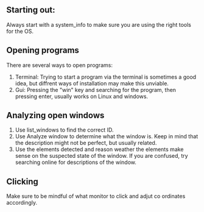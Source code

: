 ## Starting out:
Always start with a system_info to make sure you are using the right tools for the OS. 

## Opening programs
There are several ways to open programs:
1. Terminal: Trying to start a program via the terminal is sometimes a good idea, but diffrent ways of installation may make this unviable.
2. Gui: Pressing the "win" key and searching for the program, then pressing enter, usually works on Linux and windows. 


## Analyzing open windows

1. Use list_windows to find the correct ID.
2. Use Analyze window to determine what the window is. Keep in mind that the description might not be perfect, but usually related. 
3. Use the elements detected and reason weather the elements make sense on the suspected state of the window. If you are confused, try searching online for descriptions of the window.

## Clicking
Make sure to be mindful of what monitor to click and adjut co ordinates accordingly.